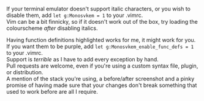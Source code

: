 If your terminal emulator doesn't support italic characters, or you wish to 
disable them, add `let g:Monosvkem = 1` to your .vimrc.  
Vim can be a bit finnicky, so if it doesn't work out of the box, try loading
the colourscheme *after* disabling italics. 


Having function definitions highlighted works for me, it might work for you.
If you want them to be purple, add `let g:Monosvkem_enable_func_defs = 1` to 
your .vimrc.  
Support is *terrible* as I have to add every exception by hand.  
Pull requests are welcome, even if you're using a custom syntax file, plugin, or 
distribution.  
A mention of the stack you're using, a before/after screenshot and a pinky
promise of having made sure that your changes don't break something that used to
work before are all I require.

